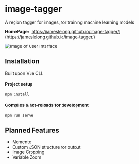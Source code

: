 # image-tagger

A region tagger for images, for training machine learning models

**HomePage:** [https://jameslelong.github.io/image-tagger/](https://jameslelong.github.io/image-tagger/)

![Image of User Interface](https://user-images.githubusercontent.com/30262492/89407433-27a34600-d762-11ea-9e0e-55ea2af38f43.PNG)

## Installation

Built upon Vue CLI.

#### Project setup
```
npm install
```

#### Compiles & hot-reloads for development
```
npm run serve
```

## Planned Features
* Memento
* Custom JSON structure for output
* Image Cropping
* Variable Zoom
